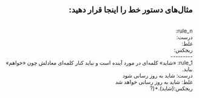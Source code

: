 <div dir="rtl">

مثال‌های دستور خط را اینجا قرار دهید:
<br>
---------
<br>
rule_n:
<br>
درست:
<br>
غلط:
<br>
ریجکس:
<br>
---------
<br>
rule_1: «شاید» کلمه‌ای در مورد آینده است و نباید کنار کلمه‌ای معادلش چون «خواهم» بیاید.
<br>
درست: شاید به روز رسانی شود
<br>
غلط: شاید به روز رسانی خواهد شد
<br>
ریجکس:(شاید).+(?<!ب)(خواه(?:(م|ی|د|یم|ید|ند)))








</div>

